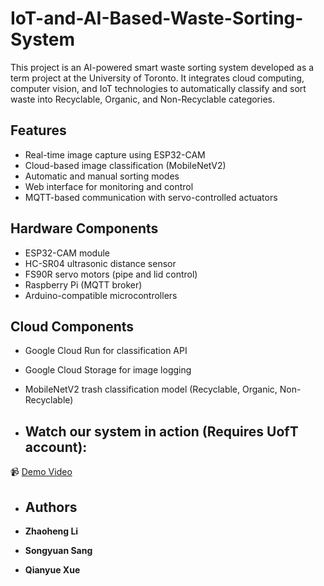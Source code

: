# IoT-and-AI-Based-Waste-Sorting-System
This project is an AI-powered smart waste sorting system developed as a term project at the University of Toronto. It integrates cloud computing, computer vision, and IoT technologies to automatically classify and sort waste into Recyclable, Organic, and Non-Recyclable categories.

## Features

- Real-time image capture using ESP32-CAM
- Cloud-based image classification (MobileNetV2)
- Automatic and manual sorting modes
- Web interface for monitoring and control
- MQTT-based communication with servo-controlled actuators

## Hardware Components

- ESP32-CAM module
- HC-SR04 ultrasonic distance sensor
- FS90R servo motors (pipe and lid control)
- Raspberry Pi (MQTT broker)
- Arduino-compatible microcontrollers

## Cloud Components

- Google Cloud Run for classification API
- Google Cloud Storage for image logging
- MobileNetV2 trash classification model (Recyclable, Organic, Non-Recyclable)

- ## Watch our system in action (Requires UofT account):  
📹 [Demo Video](https://play.library.utoronto.ca/watch/f9eee6b63e604408a42305ec975bc442)

- ## Authors

- **Zhaoheng Li** 
- **Songyuan Sang**  
- **Qianyue Xue** 

